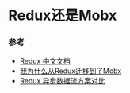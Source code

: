 # Redux还是Mobx

### 参考

* [Redux 中文文档](http://cn.redux.js.org/)
* [我为什么从Redux迁移到了Mobx](https://juejin.im/post/5a1e25ad5188253d681756a5?utm_medium=fe&utm_source=weixinqun)
* [Redux 异步数据流方案对比](https://juejin.im/post/59e6cd68f265da43163c2821)